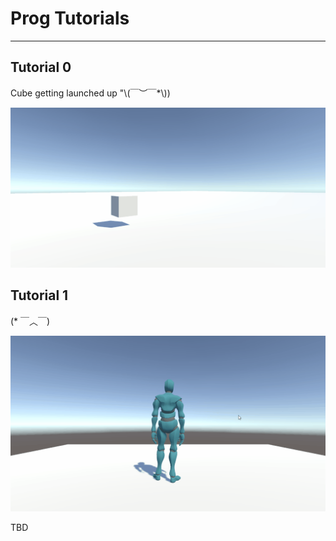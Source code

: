 # Prog Tutorials

---------------------------

## Tutorial 0


<p>
Cube getting launched up "\(￣︶￣*\))
</p>

![imagehere](./Images/Animation.gif)

## Tutorial 1

<p>
(* ￣︿￣)
</p>

![uhh](./Images/Animation2.gif)

<p>
TBD
</p>